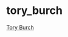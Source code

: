 # tory_burch

[Tory Burch](https://encrypted-tbn0.gstatic.com/images?q=tbn:ANd9GcRf-IXtfW2ZKHGHyPJ-9Sf1mRljgfo76wCBZA&s)
